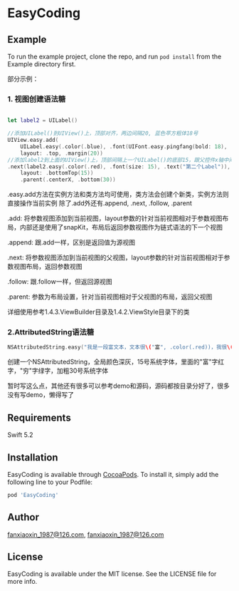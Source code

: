# EasyCoding

## Example

To run the example project, clone the repo, and run `pod install` from the Example directory first.

部分示例：
### 1. 视图创建语法糖
```swift

let label2 = UILabel()

//添加UILabel()到UIView()上，顶部对齐，两边间隔20, 蓝色苹方粗体18号
UIView.easy.add(
    UILabel.easy(.color(.blue), .font(UIFont.easy.pingfang(bold: 18), .text("第一个Label"))),
    layout: .top, .margin(20))
//添加label2到上面的UIView()上，顶部间隔上一个UILabel()的底部15，跟父控件x轴中间对齐，底部贴着父控件间隔30，红色系统15号字体
.next(label2.easy(.color(.red), .font(size: 15), .text("第二个Label")),
    layout: .bottomTop(15))
    .parent(.centerX, .bottom(30))
```
.easy.add方法在实例方法和类方法均可使用，类方法会创建个新类，实例方法则直接操作当前实例
除了.add外还有.append, .next, .follow, .parent

.add: 将参数视图添加到当前视图，layout参数的针对当前视图相对于参数视图布局，内部还是使用了snapKit，布局后返回参数视图作为链式语法的下一个视图

.append: 跟.add一样，区别是返回值为源视图

.next: 将参数视图添加到当前视图的父视图，layout参数的针对当前视图相对于参数视图布局，返回参数视图

.follow: 跟.follow一样，但返回源视图

.parent: 参数为布局设置，针对当前视图相对于父视图的布局，返回父视图

详细使用参考1.4.3.ViewBuilder目录及1.4.2.ViewStyle目录下的类

### 2.AttributedString语法糖

```swift
NSAttributedString.easy("我是一段富文本，文本很\("富", .color(.red))，我很\("穷", .color(.green), .boldFont(size: 30))", .color(rgb: 0x333333), .font(size: 15))
```
创建一个NSAttributedString，全局颜色深灰，15号系统字体，里面的"富"字红字，"穷"字绿字，加粗30号系统字体

暂时写这么点，其他还有很多可以参考demo和源码，源码都按目录分好了，很多没有写demo，懒得写了

## Requirements

Swift 5.2

## Installation

EasyCoding is available through [CocoaPods](https://cocoapods.org). To install
it, simply add the following line to your Podfile:

```ruby
pod 'EasyCoding'
```

## Author

fanxiaoxin_1987@126.com, fanxiaoxin_1987@126.com

## License

EasyCoding is available under the MIT license. See the LICENSE file for more info.
